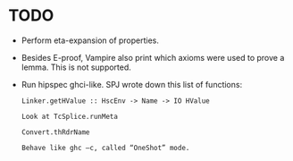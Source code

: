 TODO
====

  * Perform eta-expansion of properties.

  * Besides E-proof, Vampire also print which axioms were used to
    prove a lemma. This is not supported.

  * Run hipspec ghci-like. SPJ wrote down this list of functions:

        Linker.getHValue :: HscEnv -> Name -> IO HValue

        Look at TcSplice.runMeta

        Convert.thRdrName

        Behave like ghc –c, called “OneShot” mode.

